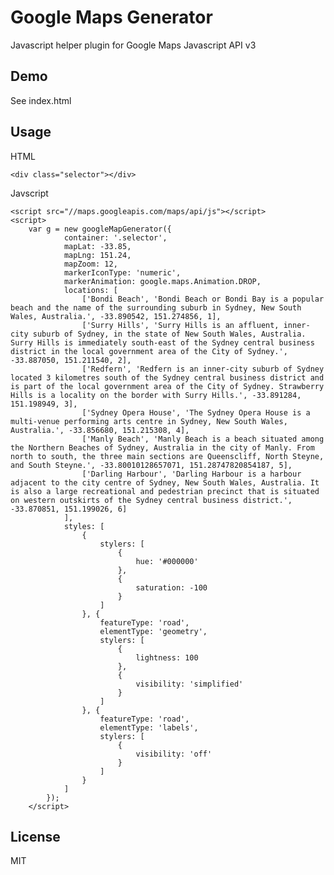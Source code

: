 Google Maps Generator
=====================

Javascript helper plugin for Google Maps Javascript API v3

Demo
--------------

See index.html

Usage
--------------

HTML

    <div class="selector"></div>

Javscript

    <script src="//maps.googleapis.com/maps/api/js"></script>
    <script>
        var g = new googleMapGenerator({
                container: '.selector',
                mapLat: -33.85, 
                mapLng: 151.24,
                mapZoom: 12,
                markerIconType: 'numeric',
                markerAnimation: google.maps.Animation.DROP,
                locations: [
                    ['Bondi Beach', 'Bondi Beach or Bondi Bay is a popular beach and the name of the surrounding suburb in Sydney, New South Wales, Australia.', -33.890542, 151.274856, 1],
                    ['Surry Hills', 'Surry Hills is an affluent, inner-city suburb of Sydney, in the state of New South Wales, Australia. Surry Hills is immediately south-east of the Sydney central business district in the local government area of the City of Sydney.', -33.887050, 151.211540, 2],
                    ['Redfern', 'Redfern is an inner-city suburb of Sydney located 3 kilometres south of the Sydney central business district and is part of the local government area of the City of Sydney. Strawberry Hills is a locality on the border with Surry Hills.', -33.891284, 151.198949, 3],
                    ['Sydney Opera House', 'The Sydney Opera House is a multi-venue performing arts centre in Sydney, New South Wales, Australia.', -33.856680, 151.215308, 4],
                    ['Manly Beach', 'Manly Beach is a beach situated among the Northern Beaches of Sydney, Australia in the city of Manly. From north to south, the three main sections are Queenscliff, North Steyne, and South Steyne.', -33.80010128657071, 151.28747820854187, 5],
                    ['Darling Harbour', 'Darling Harbour is a harbour adjacent to the city centre of Sydney, New South Wales, Australia. It is also a large recreational and pedestrian precinct that is situated on western outskirts of the Sydney central business district.', -33.870851, 151.199026, 6]
                ],
                styles: [
                    {
                        stylers: [
                            {
                                hue: '#000000'
                            },
                            {
                                saturation: -100
                            }
                        ]
                    }, {
                        featureType: 'road',
                        elementType: 'geometry',
                        stylers: [
                            {
                                lightness: 100
                            },
                            {
                                visibility: 'simplified'
                            }
                        ]
                    }, {
                        featureType: 'road',
                        elementType: 'labels',
                        stylers: [
                            {
                                visibility: 'off'
                            }
                        ]
                    }
                ]
            });
        </script>

License
----

MIT